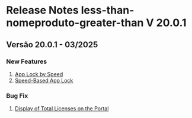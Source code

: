 # Release Notes less-than-nomeproduto-greater-than V 20.0.1

## **Versão 20.0.1 - 03/2025**


### **New Features**

1. [App Lock by Speed](App-Lock-By-Speed.md)
2. [Speed-Based App Lock](Speed-Based-App-Lock.md)

### **Bug Fix**

1. [Display of Total Licenses on the Portal](Display-Of-Total-Licenses-On-The-Portal.md)
